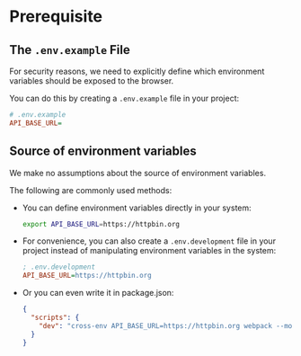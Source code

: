 # Prerequisite

## The `.env.example` File

For security reasons, we need to explicitly define which environment variables should be exposed to the browser.

You can do this by creating a `.env.example` file in your project:

```ini
# .env.example
API_BASE_URL=
```

## Source of environment variables

We make no assumptions about the source of environment variables.

The following are commonly used methods:

- You can define environment variables directly in your system:

  ```sh
  export API_BASE_URL=https://httpbin.org
  ```

- For convenience, you can also create a `.env.development` file in your project instead of manipulating environment variables in the system:

  ```ini
  ; .env.development
  API_BASE_URL=https://httpbin.org
  ```

- Or you can even write it in package.json:

  ```json
  {
    "scripts": {
      "dev": "cross-env API_BASE_URL=https://httpbin.org webpack --mode development"
    }
  }
  ```
